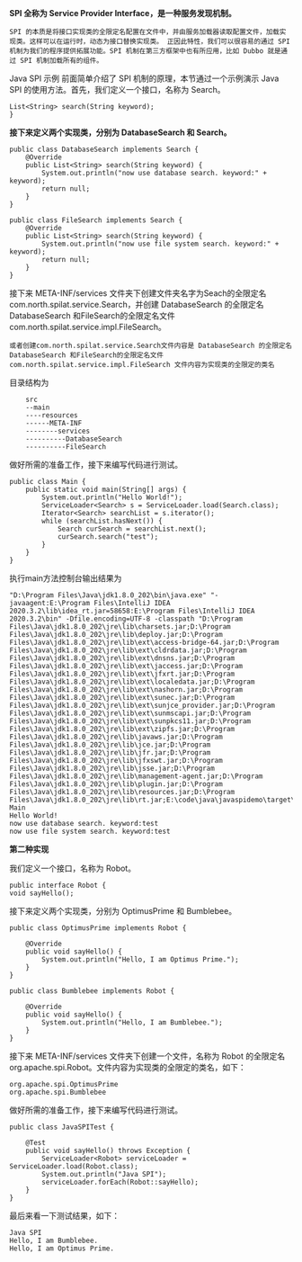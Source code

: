 **SPI 全称为 Service Provider Interface，是一种服务发现机制。**

`SPI 的本质是将接口实现类的全限定名配置在文件中，并由服务加载器读取配置文件，加载实现类。这样可以在运行时，动态为接口替换实现类。
正因此特性，我们可以很容易的通过 SPI 机制为我们的程序提供拓展功能。SPI 机制在第三方框架中也有所应用，比如 Dubbo 就是通过 SPI
机制加载所有的组件。`

Java SPI 示例
前面简单介绍了 SPI 机制的原理，本节通过一个示例演示 Java SPI 的使用方法。首先，我们定义一个接口，名称为 Search。

~~~public interface Search {
List<String> search(String keyword);
}
~~~
**接下来定义两个实现类，分别为 DatabaseSearch 和 Search。**
~~~~
public class DatabaseSearch implements Search {
    @Override
    public List<String> search(String keyword) {
        System.out.println("now use database search. keyword:" + keyword);
        return null;
    }
}

public class FileSearch implements Search {
    @Override
    public List<String> search(String keyword) {
        System.out.println("now use file system search. keyword:" + keyword);
        return null;
    }
}

~~~~
接下来 META-INF/services 文件夹下创建文件夹名字为Seach的全限定名com.north.spilat.service.Search，并创建 DatabaseSearch 的全限定名 DatabaseSearch
和FileSearch的全限定名文件com.north.spilat.service.impl.FileSearch。

`或者创建com.north.spilat.service.Search文件内容是 DatabaseSearch 的全限定名 DatabaseSearch
和FileSearch的全限定名文件com.north.spilat.service.impl.FileSearch
文件内容为实现类的全限定的类名`

目录结构为
~~~
    src
    --main
    ----resources
    ------META-INF
    --------services
    ----------DatabaseSearch
    ----------FileSearch
~~~ 
做好所需的准备工作，接下来编写代码进行测试。
~~~
public class Main {
    public static void main(String[] args) {
        System.out.println("Hello World!");
        ServiceLoader<Search> s = ServiceLoader.load(Search.class);
        Iterator<Search> searchList = s.iterator();
        while (searchList.hasNext()) {
            Search curSearch = searchList.next();
            curSearch.search("test");
        }
    }
}
~~~
执行main方法控制台输出结果为
~~~
"D:\Program Files\Java\jdk1.8.0_202\bin\java.exe" "-javaagent:E:\Program Files\IntelliJ IDEA 2020.3.2\lib\idea_rt.jar=58658:E:\Program Files\IntelliJ IDEA 2020.3.2\bin" -Dfile.encoding=UTF-8 -classpath "D:\Program Files\Java\jdk1.8.0_202\jre\lib\charsets.jar;D:\Program Files\Java\jdk1.8.0_202\jre\lib\deploy.jar;D:\Program Files\Java\jdk1.8.0_202\jre\lib\ext\access-bridge-64.jar;D:\Program Files\Java\jdk1.8.0_202\jre\lib\ext\cldrdata.jar;D:\Program Files\Java\jdk1.8.0_202\jre\lib\ext\dnsns.jar;D:\Program Files\Java\jdk1.8.0_202\jre\lib\ext\jaccess.jar;D:\Program Files\Java\jdk1.8.0_202\jre\lib\ext\jfxrt.jar;D:\Program Files\Java\jdk1.8.0_202\jre\lib\ext\localedata.jar;D:\Program Files\Java\jdk1.8.0_202\jre\lib\ext\nashorn.jar;D:\Program Files\Java\jdk1.8.0_202\jre\lib\ext\sunec.jar;D:\Program Files\Java\jdk1.8.0_202\jre\lib\ext\sunjce_provider.jar;D:\Program Files\Java\jdk1.8.0_202\jre\lib\ext\sunmscapi.jar;D:\Program Files\Java\jdk1.8.0_202\jre\lib\ext\sunpkcs11.jar;D:\Program Files\Java\jdk1.8.0_202\jre\lib\ext\zipfs.jar;D:\Program Files\Java\jdk1.8.0_202\jre\lib\javaws.jar;D:\Program Files\Java\jdk1.8.0_202\jre\lib\jce.jar;D:\Program Files\Java\jdk1.8.0_202\jre\lib\jfr.jar;D:\Program Files\Java\jdk1.8.0_202\jre\lib\jfxswt.jar;D:\Program Files\Java\jdk1.8.0_202\jre\lib\jsse.jar;D:\Program Files\Java\jdk1.8.0_202\jre\lib\management-agent.jar;D:\Program Files\Java\jdk1.8.0_202\jre\lib\plugin.jar;D:\Program Files\Java\jdk1.8.0_202\jre\lib\resources.jar;D:\Program Files\Java\jdk1.8.0_202\jre\lib\rt.jar;E:\code\java\javaspidemo\target\classes" Main
Hello World!
now use database search. keyword:test
now use file system search. keyword:test
~~~

**第二种实现**

我们定义一个接口，名称为 Robot。
~~~
public interface Robot {
void sayHello();
~~~
接下来定义两个实现类，分别为 OptimusPrime 和 Bumblebee。
~~~
public class OptimusPrime implements Robot {

    @Override
    public void sayHello() {
        System.out.println("Hello, I am Optimus Prime.");
    }
}

public class Bumblebee implements Robot {

    @Override
    public void sayHello() {
        System.out.println("Hello, I am Bumblebee.");
    }
}
~~~
接下来 META-INF/services 文件夹下创建一个文件，名称为 Robot 的全限定名 org.apache.spi.Robot。文件内容为实现类的全限定的类名，如下：
~~~
org.apache.spi.OptimusPrime
org.apache.spi.Bumblebee
~~~
做好所需的准备工作，接下来编写代码进行测试。
~~~
public class JavaSPITest {

    @Test
    public void sayHello() throws Exception {
        ServiceLoader<Robot> serviceLoader = ServiceLoader.load(Robot.class);
        System.out.println("Java SPI");
        serviceLoader.forEach(Robot::sayHello);
    }
}  
~~~
最后来看一下测试结果，如下：
~~~
Java SPI
Hello, I am Bumblebee.
Hello, I am Optimus Prime.
~~~